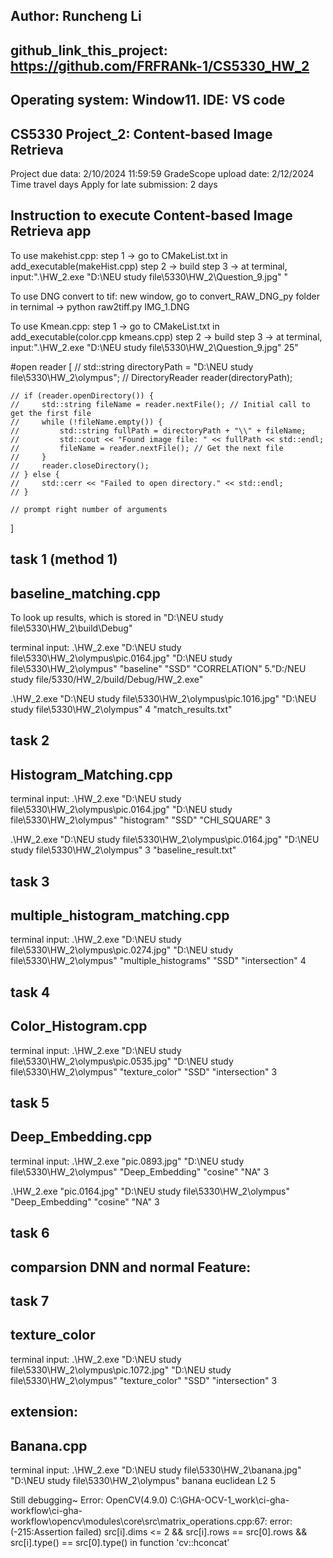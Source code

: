 ## Author: Runcheng Li
## github_link_this_project: https://github.com/FRFRANk-1/CS5330_HW_2

## Operating system: Window11. IDE: VS code

## CS5330 Project_2: Content-based Image Retrieva

Project due data: 2/10/2024 11:59:59
GradeScope upload date: 2/12/2024
Time travel days Apply for late submission: 2 days

## Instruction to execute Content-based Image Retrieva app
To use makehist.cpp:
step 1 -> go to CMakeList.txt in add_executable(makeHist.cpp)
step 2 -> build
step 3 -> at terminal, input:".\HW_2.exe "D:\NEU study file\5330\HW_2\Question_9.jpg" "

To use DNG convert to tif:
new window, go to convert_RAW_DNG_py folder
in ternimal -> python raw2tiff.py IMG_1.DNG

To use Kmean.cpp:
step 1 -> go to CMakeList.txt in add_executable(color.cpp kmeans.cpp)
step 2 -> build
step 3 -> at terminal, input:".\HW_2.exe "D:\NEU study file\5330\HW_2\Question_9.jpg" 25"

#open reader
[    // std::string directoryPath = "D:\\NEU study file\\5330\\HW_2\\olympus";
    // DirectoryReader reader(directoryPath);

    // if (reader.openDirectory()) {
    //     std::string fileName = reader.nextFile(); // Initial call to get the first file
    //     while (!fileName.empty()) {
    //         std::string fullPath = directoryPath + "\\" + fileName;
    //         std::cout << "Found image file: " << fullPath << std::endl;
    //         fileName = reader.nextFile(); // Get the next file
    //     }
    //     reader.closeDirectory();
    // } else {
    //     std::cerr << "Failed to open directory." << std::endl;
    // }

    // prompt right number of arguments
]

## 

## task 1 (method 1)
## baseline_matching.cpp
To look up results, which is stored in "D:\\NEU study file\\5330\\HW_2\\build\\Debug"

terminal input:
.\HW_2.exe "D:\NEU study file\5330\HW_2\olympus\pic.0164.jpg" "D:\NEU study file\5330\HW_2\olympus" "baseline" "SSD" "CORRELATION" 5."D:/NEU study file/5330/HW_2/build/Debug/HW_2.exe"

.\HW_2.exe "D:\NEU study file\5330\HW_2\olympus\pic.1016.jpg" "D:\NEU study file\5330\HW_2\olympus" 4 "match_results.txt"

## task 2
## Histogram_Matching.cpp

terminal input: 
.\HW_2.exe "D:\NEU study file\5330\HW_2\olympus\pic.0164.jpg" "D:\NEU study file\5330\HW_2\olympus" "histogram" "SSD" "CHI_SQUARE" 3   

.\HW_2.exe "D:\NEU study file\5330\HW_2\olympus\pic.0164.jpg" "D:\NEU study file\5330\HW_2\olympus" 3 "baseline_result.txt"  

## task 3
## multiple_histogram_matching.cpp

terminal input:
.\HW_2.exe "D:\NEU study file\5330\HW_2\olympus\pic.0274.jpg" "D:\NEU study file\5330\HW_2\olympus" "multiple_histograms" "SSD" "intersection" 4 

## task 4
## Color_Histogram.cpp

terminal input:
.\HW_2.exe "D:\NEU study file\5330\HW_2\olympus\pic.0535.jpg" "D:\NEU study file\5330\HW_2\olympus" "texture_color" "SSD" "intersection" 3      

## task 5
## Deep_Embedding.cpp

terminal input:
 .\HW_2.exe "pic.0893.jpg" "D:\NEU study file\5330\HW_2\olympus" "Deep_Embedding" "cosine" "NA" 3   

 .\HW_2.exe "pic.0164.jpg" "D:\NEU study file\5330\HW_2\olympus" "Deep_Embedding" "cosine" "NA" 3 

## task 6
## comparsion DNN and normal Feature:


## task 7
## texture_color  
terminal input:
 .\HW_2.exe "D:\NEU study file\5330\HW_2\olympus\pic.1072.jpg" "D:\NEU study file\5330\HW_2\olympus" "texture_color" "SSD" "intersection" 3 

## extension:
## Banana.cpp

 terminal input:
 .\HW_2.exe "D:\NEU study file\5330\HW_2\banana.jpg" "D:\NEU study file\5330\HW_2\olympus" banana euclidean L2 5

Still debugging~ 
Error: OpenCV(4.9.0) C:\GHA-OCV-1\_work\ci-gha-workflow\ci-gha-workflow\opencv\modules\core\src\matrix_operations.cpp:67: error: (-215:Assertion failed) src[i].dims <= 2 && src[i].rows == src[0].rows && src[i].type() == src[0].type() in function 'cv::hconcat'